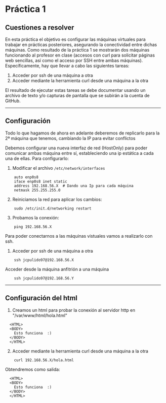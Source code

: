 # Práctica 1
## Cuestiones a resolver

En esta práctica el objetivo es configurar las máquinas virtuales para trabajar en prácticas posteriores, asegurando la conectividad entre dichas máquinas.
Como resultado de la práctica 1 se mostrarán dos máquinas funcionando al profesor en clase (accesos con curl para solicitar páginas web sencillas, así como el
acceso por SSH entre ambas máquinas).
Específicamente, hay que llevar a cabo las siguientes tareas:

1. Acceder por ssh de una máquina a otra
2. Acceder mediante la herramienta curl desde una máquina a la otra

El resultado de ejecutar estas tareas se debe documentar usando un archivo de texto y/o capturas de pantalla que se subirán a la cuenta de GitHub.

- - -

## Configuración

Todo lo que hagamos de ahora en adelante deberemos de replicarlo para la 2ª máquina que tenemos, cambiando la IP para evitar conflictos

Debemos configurar una nueva interfaz de red (HostOnly) para poder comunicar ambas máquina entre sí, estableciendo una ip estática a cada una de ellas. Para configurarlo:

1. Modificar el archivo  `/etc/network/interfaces`

```
    auto enp0s8
    iface enp0s8 inet static
    address 192.168.56.X  # Dando una Ip para cada máquina
    netmask 255.255.255.0 
```

2. Reiniciamos la red para aplicar los cambios:
```
    sudo /etc/init.d/networking restart 
```

3. Probamos la conexión:
```
    ping 192.168.56.X 
```

Para poder conectarnos a las máquinas vistuales vamos a realizarlo con ssh.

1. Acceder por ssh de una máquina a otra  

```
    ssh jcpulido97@192.168.56.X
```    

Acceder desde la máquina anfitrión a una máquina  

```
    ssh jcpulido97@192.168.56.Y
```    

- - -

## Configuración del html

1. Creamos un html para probar la conexión al servidor http en "/var/www/html/hola.html"
```
  <HTML>
  <BODY>
    Esto funciona  :)
  </BODY>
  </HTML>
```

2. Acceder mediante la herramienta curl desde una máquina a la otra   

```
    curl 192.168.56.X/hola.html
```    
Obtendremos como salida:
```
  <HTML>
  <BODY>
    Esto funciona  :)
  </BODY>
  </HTML>
```
